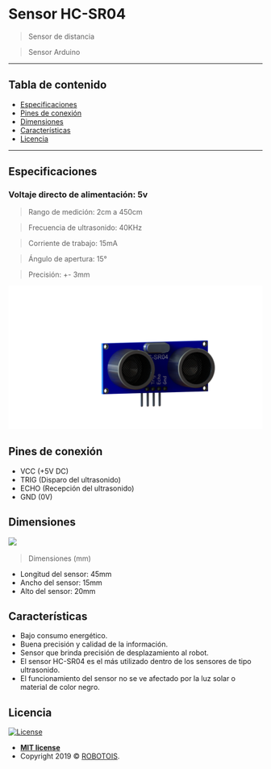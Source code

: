 # Sensor HC-SR04

>Sensor de distancia

> Sensor Arduino

---

## Tabla de contenido 
- [Especificaciones ](#Especificaciones )
- [Pines de conexión](#Pines)
- [Dimensiones](#Dimensiones)
- [Características ](#Características)
- [Licencia](#Licencia)


---
## Especificaciones

### Voltaje directo de alimentación: 5v
> Rango de medición: 2cm a 450cm

> Frecuencia de ultrasonido: 40KHz

> Corriente de trabajo: 15mA

> Ángulo de apertura: 15°

> Precisión: +- 3mm

[![](https://github.com/Robotois/robotois-robert/blob/master/specs/images/renders/HC-SR04.png)]()

## Pines de conexión


- VCC (+5V DC)
- TRIG (Disparo del ultrasonido)
- ECHO (Recepción del ultrasonido)
- GND (0V)

## Dimensiones

[![](https://github.com/Robotois/robotois-robert/blob/master/specs/images/measures/Sensor%20Ultras%C3%B3nico.PNG)]()

> Dimensiones (mm)
- Longitud del sensor: 45mm
- Ancho del sensor: 15mm
- Alto del sensor: 20mm 
 

## Características

- Bajo consumo energético.
- Buena precisión y calidad de la información.
- Sensor que brinda precisión de desplazamiento al robot. 
- El sensor HC-SR04 es el más utilizado dentro de los sensores de tipo ultrasonido.
- El funcionamiento del sensor no se ve afectado por la luz solar o material de color negro.


## Licencia

[![License](http://img.shields.io/:license-mit-blue.svg?style=flat-square)](http://badges.mit-license.org)

- **[MIT license](http://opensource.org/licenses/mit-license.php)**
- Copyright 2019 © <a href="http://fvcproductions.com" target="_blank">ROBOTOIS</a>.
